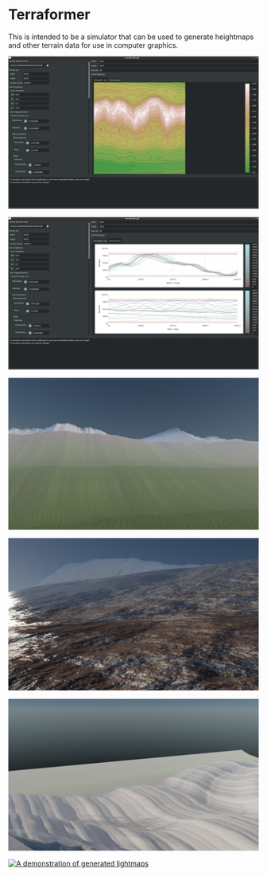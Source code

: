 # Terraformer

This is intended to be a simulator that can be used to generate heightmaps and other terrain data
for use in computer graphics.

![GUI 1](ui/screenshot_a.png)

![GUI 2](ui/screenshot_b.png)

![A rendering of a heightmap produced by Terraformer](experiments/front.jpg)

![A rendering of a heightmap produced by Terraformer](experiments/back.jpg)

![A rendering of a heightmap produced by Terraformer](experiments/topcam-look-south.jpg)

[![A demonstration of generated lightmaps](https://img.youtube.com/vi/9-fhsvYm4iE/maxresdefault.jpg)](https://youtu.be/9-fhsvYm4iE)
